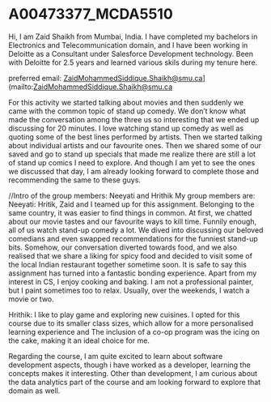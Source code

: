 # A00473377_MCDA5510

Hi,
I am Zaid Shaikh from Mumbai, India. I have completed my bachelors in Electronics and Telecommunication domain, and I have been working in Deloitte as a Consultant under Salesforce Development technology. Been with Deloitte for 2.5 years and learned various skils during my tenure here.

preferred email: ZaidMohammedSiddique.Shaikh@smu.ca](mailto:ZaidMohammedSiddique.Shaikh@smu.ca

For this activity we started talking about movies and then suddenly we came with the common topic of stand up comedy. We don’t know what made the conversation among the three us so interesting that we ended up discussing for 20 minutes. I love watching stand up comedy as well as quoting some of the best lines performed by artists. Then we started talking about individual artists and our favourite ones. Then we shared some of our saved and go to stand up specials that made me realize there are still a lot of stand up comics I need to explore. And though I am yet to see the ones we discussed that day, I am already looking forward to complete those and recommending the same to these guys.

//Intro of the group members: Neeyati and Hrithik
My group members are:
Neeyati: Hritik, Zaid and I teamed up for this assignment. Belonging to the same country, it was easier to find things in common. At first, we chatted about our movie tastes and our favourite ways to kill time. Funnily enough, all of us watch stand-up comedy a lot. We dived into discussing our beloved comedians and even swapped recommendations for the funniest stand-up bits. Somehow, our conversation diverted towards food, and we also realised that we share a liking for spicy food and decided to visit some of the local Indian restaurant together sometime soon. It is safe to say this assignment has turned into a fantastic bonding experience. Apart from my interest in CS, I enjoy cooking and baking. I am not a professional painter, but I paint sometimes too to relax. Usually, over the weekends, I watch a movie or two.

Hrithik: I like to play game and exploring new cuisines. I opted for this course due to its smaller class sizes, which allow for a more personalised learning experience and The inclusion of a co-op program was the icing on the cake, making it an ideal choice for me.

Regarding the course, I am quite excited to learn about software development aspects, though i have worked as a developer, learning the concepts makes it interesting. Other than development, I am curious about the data analytics part of the course and am looking forward to explore that domain as well.
